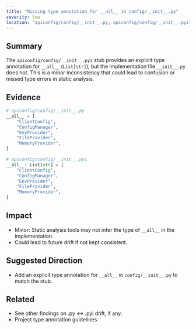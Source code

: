 ```yaml
---
title: "Missing type annotation for __all__ in config/__init__.py"
severity: low
location: "apiconfig/config/__init__.py, apiconfig/config/__init__.pyi"
---
```


## Summary
The `apiconfig/config/__init__.pyi` stub provides an explicit type annotation for `__all__` (`List[str]`), but the implementation file `__init__.py` does not. This is a minor inconsistency that could lead to confusion or missed type errors in static analysis.

## Evidence
```python
# apiconfig/config/__init__.py
__all__ = [
    "ClientConfig",
    "ConfigManager",
    "EnvProvider",
    "FileProvider",
    "MemoryProvider",
]

# apiconfig/config/__init__.pyi
__all__: List[str] = [
    "ClientConfig",
    "ConfigManager",
    "EnvProvider",
    "FileProvider",
    "MemoryProvider",
]
```

## Impact
- Minor: Static analysis tools may not infer the type of `__all__` in the implementation.
- Could lead to future drift if not kept consistent.

## Suggested Direction
- Add an explicit type annotation for `__all__` in `config/__init__.py` to match the stub.

## Related
- See other findings on .py ↔ .pyi drift, if any.
- Project type annotation guidelines.